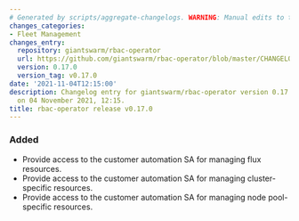 ```yaml
---
# Generated by scripts/aggregate-changelogs. WARNING: Manual edits to this files will be overwritten.
changes_categories:
- Fleet Management
changes_entry:
  repository: giantswarm/rbac-operator
  url: https://github.com/giantswarm/rbac-operator/blob/master/CHANGELOG.md#0170---2021-11-04
  version: 0.17.0
  version_tag: v0.17.0
date: '2021-11-04T12:15:00'
description: Changelog entry for giantswarm/rbac-operator version 0.17.0, published
  on 04 November 2021, 12:15.
title: rbac-operator release v0.17.0
---
```


### Added
- Provide access to the customer automation SA for managing flux resources.
- Provide access to the customer automation SA for managing cluster-specific resources.
- Provide access to the customer automation SA for managing node pool-specific resources.
